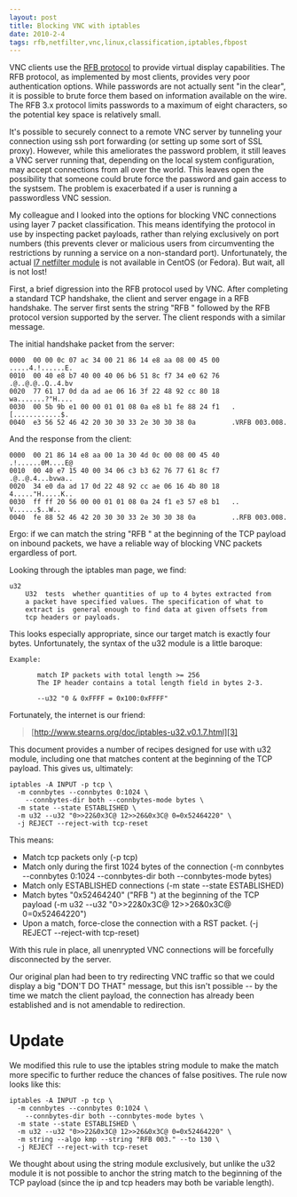 ```yaml
---
layout: post
title: Blocking VNC with iptables
date: 2010-2-4
tags: rfb,netfilter,vnc,linux,classification,iptables,fbpost
---
```


VNC clients use the [RFB protocol][1] to provide virtual display capabilities. The RFB protocol, as implemented by most clients, provides very poor authentication options. While passwords are not actually sent "in the clear", it is possible to brute force them based on information available on the wire. The RFB 3.x protocol limits passwords to a maximum of eight characters, so the potential key space is relatively small.

It's possible to securely connect to a remote VNC server by tunneling your connection using ssh port forwarding (or setting up some sort of SSL proxy). However, while this ameliorates the password problem, it still leaves a VNC server running that, depending on the local system configuration, may accept connections from all over the world. This leaves open the possibility that someone could brute force the password and gain access to the systsem. The problem is exacerbated if a user is running a passwordless VNC session.

My colleague and I looked into the options for blocking VNC connections using layer 7 packet classification. This means identifying the protocol in use by inspecting packet payloads, rather than relying exclusively on port numbers (this prevents clever or malicious users from circumventing the restrictions by running a service on a non-standard port). Unfortunately, the actual [l7 netfilter module][2] is not available in CentOS (or Fedora). But wait, all is not lost!

First, a brief digression into the RFB protocol used by VNC. After completing a standard TCP handshake, the client and server engage in a RFB handshake. The server first sents the string "RFB " followed by the RFB protocol version supported by the server. The client responds with a similar message.

The initial handshake packet from the server:
    
    
    0000  00 00 0c 07 ac 34 00 21 86 14 e8 aa 08 00 45 00   .....4.!......E.
    0010  00 40 e8 b7 40 00 40 06 b6 51 8c f7 34 e0 62 76   .@..@.@..Q..4.bv
    0020  77 61 17 0d da ad ae 06 16 3f 22 48 92 cc 80 18   wa.......?"H....
    0030  00 5b 9b e1 00 00 01 01 08 0a e8 b1 fe 88 24 f1   .[............$.
    0040  e3 56 52 46 42 20 30 30 33 2e 30 30 38 0a         .VRFB 003.008.
    

And the response from the client:
    
    
    0000  00 21 86 14 e8 aa 00 1a 30 4d 0c 00 08 00 45 40   .!......0M....E@
    0010  00 40 e7 15 40 00 34 06 c3 b3 62 76 77 61 8c f7   .@..@.4...bvwa..
    0020  34 e0 da ad 17 0d 22 48 92 cc ae 06 16 4b 80 18   4....."H.....K..
    0030  ff ff 20 56 00 00 01 01 08 0a 24 f1 e3 57 e8 b1   .. V......$..W..
    0040  fe 88 52 46 42 20 30 30 33 2e 30 30 38 0a         ..RFB 003.008.
    

Ergo: if we can match the string "RFB " at the beginning of the TCP payload on inbound packets, we have a reliable way of blocking VNC packets ergardless of port.

Looking through the iptables man page, we find:
    
    
    u32
        U32  tests  whether quantities of up to 4 bytes extracted from
        a packet have specified values. The specification of what to
        extract is  general enough to find data at given offsets from
        tcp headers or payloads.
    

This looks especially appropriate, since our target match is exactly four bytes. Unfortunately, the syntax of the u32 module is a little baroque:
    
    
    Example:
    
           match IP packets with total length >= 256
           The IP header contains a total length field in bytes 2-3.
    
           --u32 "0 & 0xFFFF = 0x100:0xFFFF"
    

Fortunately, the internet is our friend:

> [http://www.stearns.org/doc/iptables-u32.v0.1.7.html][3]

This document provides a number of recipes designed for use with u32 module, including one that matches content at the beginning of the TCP payload. This gives us, ultimately:
    
    
    iptables -A INPUT -p tcp \
      -m connbytes --connbytes 0:1024 \
        --connbytes-dir both --connbytes-mode bytes \
      -m state --state ESTABLISHED \
      -m u32 --u32 "0>>22&0x3C@ 12>>26&0x3C@ 0=0x52464220" \
      -j REJECT --reject-with tcp-reset
    

This means:

  - Match tcp packets only (-p tcp)
  - Match only during the first 1024 bytes of the connection (-m connbytes --connbytes 0:1024 --connbytes-dir both --connbytes-mode bytes)
  - Match only ESTABLISHED connections (-m state --state ESTABLISHED)
  - Match bytes "0x52464240" ("RFB ") at the beginning of the TCP payload (-m u32 --u32 "0>>22&0x3C@ 12>>26&0x3C@ 0=0x52464220")
  - Upon a match, force-close the connection with a RST packet. (-j REJECT --reject-with tcp-reset)

With this rule in place, all unenrypted VNC connections will be forcefully disconnected by the server.

Our original plan had been to try redirecting VNC traffic so that we could display a big "DON'T DO THAT" message, but this isn't possible -- by the time we match the client payload, the connection has already been established and is not amendable to redirection.

# Update

We modified this rule to use the iptables string module to make the match more specific to further reduce the chances of false positives. The rule now looks like this:
    
    
    iptables -A INPUT -p tcp \
      -m connbytes --connbytes 0:1024 \
        --connbytes-dir both --connbytes-mode bytes \
      -m state --state ESTABLISHED \
      -m u32 --u32 "0>>22&0x3C@ 12>>26&0x3C@ 0=0x52464220" \
      -m string --algo kmp --string "RFB 003." --to 130 \
      -j REJECT --reject-with tcp-reset
    

We thought about using the string module exclusively, but unlike the u32 module it is not possible to anchor the string match to the beginning of the TCP payload (since the ip and tcp headers may both be variable length).

   [1]: http://www.realvnc.com/docs/rfbproto.pdf
   [2]: http://l7-filter.sourceforge.net/
   [3]: http://www.stearns.org/doc/iptables-u32.v0.1.7.html

